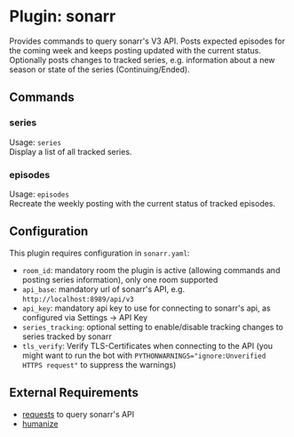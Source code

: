 Plugin: sonarr
===
Provides commands to query sonarr's V3 API. Posts expected episodes for the coming week and keeps posting updated with
the current status.  
Optionally posts changes to tracked series, e.g. information about a new season or state of the series 
(Continuing/Ended).  

## Commands

### series
Usage: `series`  
Display a list of all tracked series.

### episodes
Usage: `episodes`  
Recreate the weekly posting with the current status of tracked episodes.

## Configuration
This plugin requires configuration in `sonarr.yaml`:  
- `room_id`: mandatory room the plugin is active (allowing commands and posting series information), only one room 
  supported 
- `api_base`: mandatory url of sonarr's API, e.g. `http://localhost:8989/api/v3`
- `api_key`: mandatory api key to use for connecting to sonarr's api, as configured via Settings -> API Key 
- `series_tracking`: optional setting to enable/disable tracking changes to series tracked by sonarr  
- `tls_verify`: Verify TLS-Certificates when connecting to the API (you might want to run the bot
  with `PYTHONWARNINGS="ignore:Unverified HTTPS request"` to suppress the warnings)

## External Requirements
  - [requests](https://pypi.org/project/requests/) to query sonarr's API
  - [humanize](https://pypi.org/project/humanize/)


